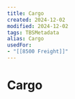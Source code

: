 ```yaml
---
title: Cargo
created: 2024-12-02
modified: 2024-12-02
tags: TBSMetadata
alias: Cargo
usedFor:
- "[[8500 Freight]]"
---
```

# Cargo
